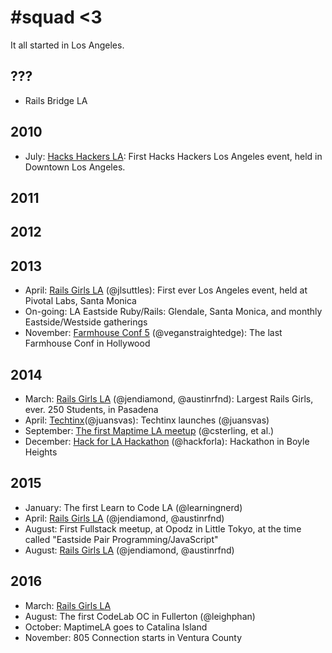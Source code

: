 # #squad <3

It all started in Los Angeles.

## ???
- Rails Bridge LA

## 2010
- July: [Hacks Hackers LA](https://www.meetup.com/ja-JP/HacksHackers-LA/events/13966466): First Hacks Hackers Los Angeles event, held in Downtown Los Angeles.

## 2011

## 2012

## 2013
- April: [Rails Girls LA](http://railsgirls.com/la_4-2013) (@jlsuttles): First ever Los Angeles event, held at Pivotal Labs, Santa Monica
- On-going: LA Eastside Ruby/Rails: Glendale, Santa Monica, and monthly Eastside/Westside gatherings
- November: [Farmhouse Conf 5](http://farmhouse.co/conf/5) (@veganstraightedge): The last Farmhouse Conf in Hollywood

## 2014
- March: [Rails Girls LA](http://railsgirls.com/la_3-2014) (@jendiamond, @austinrfnd): Largest Rails Girls, ever. 250 Students, in Pasadena
- April: [Techtinx](http://www.techtinx.com/)(@juansvas): Techtinx launches (@juansvas)
- September: [The first Maptime LA meetup](https://www.meetup.com/ja-JP/MaptimeLA/events/204145932/) (@csterling, et al.)
- December: [Hack for LA Hackathon](https://hackforladec2013.devpost.com/submissions) (@hackforla): Hackathon in Boyle Heights

## 2015
- January: The first Learn to Code LA (@learningnerd)
- April: [Rails Girls LA](http://railsgirls.com/la_4-2015) (@jendiamond, @austinrfnd)
- August: First Fullstack meetup, at Opodz in Little Tokyo, at the time called "Eastside Pair Programming/JavaScript"
- August: [Rails Girls LA](http://railsgirls.com/la_8-2015) (@jendiamond, @austinrfnd)

## 2016
- March: [Rails Girls LA](http://railsgirls.com/la_3-2016)
- August: The first CodeLab OC in Fullerton (@leighphan)
- October: MaptimeLA goes to Catalina Island
- November: 805 Connection starts in Ventura County
